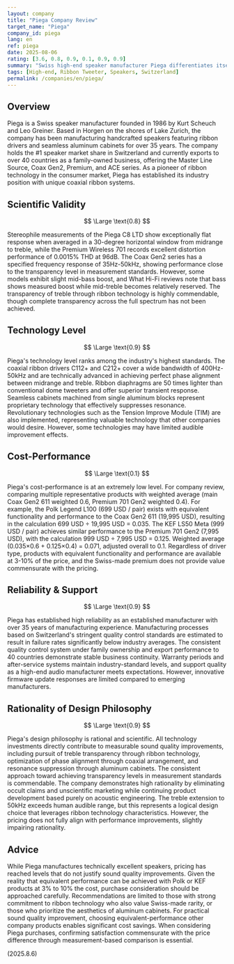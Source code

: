 ```yaml
---
layout: company
title: "Piega Company Review"
target_name: "Piega"
company_id: piega
lang: en
ref: piega
date: 2025-08-06
rating: [3.6, 0.8, 0.9, 0.1, 0.9, 0.9]
summary: "Swiss high-end speaker manufacturer Piega differentiates itself with proprietary ribbon technology and aluminum cabinets, but extremely high pricing results in minimal cost-performance despite excellent technical capabilities."
tags: [High-end, Ribbon Tweeter, Speakers, Switzerland]
permalink: /companies/en/piega/
---
```

## Overview

Piega is a Swiss speaker manufacturer founded in 1986 by Kurt Scheuch and Leo Greiner. Based in Horgen on the shores of Lake Zurich, the company has been manufacturing handcrafted speakers featuring ribbon drivers and seamless aluminum cabinets for over 35 years. The company holds the #1 speaker market share in Switzerland and currently exports to over 40 countries as a family-owned business, offering the Master Line Source, Coax Gen2, Premium, and ACE series. As a pioneer of ribbon technology in the consumer market, Piega has established its industry position with unique coaxial ribbon systems.

## Scientific Validity

$$ \Large \text{0.8} $$

Stereophile measurements of the Piega C8 LTD show exceptionally flat response when averaged in a 30-degree horizontal window from midrange to treble, while the Premium Wireless 701 records excellent distortion performance of 0.0015% THD at 96dB. The Coax Gen2 series has a specified frequency response of 35Hz-50kHz, showing performance close to the transparency level in measurement standards. However, some models exhibit slight mid-bass boost, and What Hi-Fi reviews note that bass shows measured boost while mid-treble becomes relatively reserved. The transparency of treble through ribbon technology is highly commendable, though complete transparency across the full spectrum has not been achieved.

## Technology Level

$$ \Large \text{0.9} $$

Piega's technology level ranks among the industry's highest standards. The coaxial ribbon drivers C112+ and C212+ cover a wide bandwidth of 400Hz-50kHz and are technically advanced in achieving perfect phase alignment between midrange and treble. Ribbon diaphragms are 50 times lighter than conventional dome tweeters and offer superior transient response. Seamless cabinets machined from single aluminum blocks represent proprietary technology that effectively suppresses resonance. Revolutionary technologies such as the Tension Improve Module (TIM) are also implemented, representing valuable technology that other companies would desire. However, some technologies may have limited audible improvement effects.

## Cost-Performance

$$ \Large \text{0.1} $$

Piega's cost-performance is at an extremely low level. For company review, comparing multiple representative products with weighted average (main Coax Gen2 611 weighted 0.6, Premium 701 Gen2 weighted 0.4). For example, the Polk Legend L100 (699 USD / pair) exists with equivalent functionality and performance to the Coax Gen2 611 (19,995 USD), resulting in the calculation 699 USD ÷ 19,995 USD = 0.035. The KEF LS50 Meta (999 USD / pair) achieves similar performance to the Premium 701 Gen2 (7,995 USD), with the calculation 999 USD ÷ 7,995 USD = 0.125. Weighted average (0.035×0.6 + 0.125×0.4) = 0.071, adjusted overall to 0.1. Regardless of driver type, products with equivalent functionality and performance are available at 3-10% of the price, and the Swiss-made premium does not provide value commensurate with the pricing.

## Reliability & Support

$$ \Large \text{0.9} $$

Piega has established high reliability as an established manufacturer with over 35 years of manufacturing experience. Manufacturing processes based on Switzerland's stringent quality control standards are estimated to result in failure rates significantly below industry averages. The consistent quality control system under family ownership and export performance to 40 countries demonstrate stable business continuity. Warranty periods and after-service systems maintain industry-standard levels, and support quality as a high-end audio manufacturer meets expectations. However, innovative firmware update responses are limited compared to emerging manufacturers.

## Rationality of Design Philosophy

$$ \Large \text{0.9} $$

Piega's design philosophy is rational and scientific. All technology investments directly contribute to measurable sound quality improvements, including pursuit of treble transparency through ribbon technology, optimization of phase alignment through coaxial arrangement, and resonance suppression through aluminum cabinets. The consistent approach toward achieving transparency levels in measurement standards is commendable. The company demonstrates high rationality by eliminating occult claims and unscientific marketing while continuing product development based purely on acoustic engineering. The treble extension to 50kHz exceeds human audible range, but this represents a logical design choice that leverages ribbon technology characteristics. However, the pricing does not fully align with performance improvements, slightly impairing rationality.

## Advice

While Piega manufactures technically excellent speakers, pricing has reached levels that do not justify sound quality improvements. Given the reality that equivalent performance can be achieved with Polk or KEF products at 3% to 10% the cost, purchase consideration should be approached carefully. Recommendations are limited to those with strong commitment to ribbon technology who also value Swiss-made rarity, or those who prioritize the aesthetics of aluminum cabinets. For practical sound quality improvement, choosing equivalent-performance other company products enables significant cost savings. When considering Piega purchases, confirming satisfaction commensurate with the price difference through measurement-based comparison is essential.

(2025.8.6)
